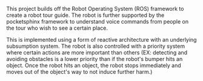 This project builds off the Robot Operating System (ROS) framework 
to create a robot tour guide. The robot is further supported by the pocketsphinx
framework to understand voice commands from people on the tour who wish to see
a certain place. 

This is implemented using a form of reactive architecture with an underlying
subsumption system. The robot is also controlled with a priority system where certain actions are more important than others (EX: detecting and avoiding obstacles is a lower
priority than if the robot's bumper hits an object. Once the robot hits an object, the robot stops immediately and moves out of the object's way to not induce further harm.)


